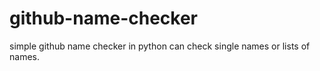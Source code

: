 # github-name-checker
simple github name checker in python
can check single names or lists of names.
